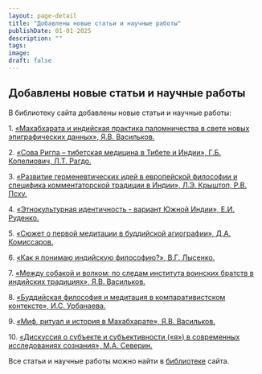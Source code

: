 ```yaml
---
layout: page-detail
title: "Добавлены новые статьи и научные работы"
publishDate: 01-01-2025
description: ""
tags:
image:
draft: false
---
```


## Добавлены новые статьи и научные работы
 В библиотеку сайта добавлены новые статьи и научные работы:  
  
 1\. [«Махабхарата и индийская практика паломничества в свете новых эпиграфических данных», Я.В. Васильков.](https://www.advayta.org/upload/iblock/714/714cca4a24e0653b830ec88c439b3bea.pdf) 

 2\. [«Сова Ригпа – тибетская медицина в Тибете и Индии», Г.Б. Копелиович, Л.Т. Рагдо.](https://www.advayta.org/upload/iblock/26b/26bb1ff124dc1025e84372d7a0c7783a.pdf) 

 3\. [«Развитие герменевтических идей в европейской философии и специфика комментаторской традиции в Индии», Л.Э. Крыштоп, Р.В. Псху.](https://www.advayta.org/upload/iblock/d8f/d8f8a9ed0bdf50a4936653e1a30e68ee.pdf) 

 4\. [«Этнокультурная идентичность - вариант Южной Индии», Е.И. Руденко.](https://www.advayta.org/upload/iblock/f50/f50401c9c9209ef9739184834c4b7270.pdf) 

 5\. [«Сюжет о первой медитации в буддийской агиографии», Д.А. Комиссаров.](https://www.advayta.org/upload/iblock/734/7341b6f7cb284276f79cb744c3e838fc.pdf) 

 6\. [«Как я понимаю индийскую философию?», В.Г. Лысенко.](https://www.advayta.org/upload/iblock/e79/e79c64435be46934b1c2135bac424356.pdf) 

 7\. [«Между собакой и волком: по следам института воинских братств в индийских традициях», Я.В. Васильков.](https://www.advayta.org/upload/iblock/396/39641b0f8993b556c42136ec03544e5d.pdf) 

 8\. [«Буддийская философия и медитация в компаративистском контексте», И.С. Урбанаева.](https://www.advayta.org/upload/iblock/3d8/3d8b0a85fe03f5f08c963e5f031cd946.pdf) 

 9\. [«Миф, ритуал и история в Махабхарате», Я.В. Васильков.](https://www.advayta.org/upload/iblock/66d/66deb6f78d58c5bfc5dcc9f6f1ebeb99.pdf) 

 10\. [«Дискуссия о субъекте и субъективности («я») в современных исследованиях сознания», М.А. Северин.](https://www.advayta.org/upload/iblock/c9e/c9eecb1a20da632ee006b9176902f309.pdf) 

  
 Все статьи и научные работы можно найти в [библиотеке](/library/stati-i-nauchnye-raboty/) сайта.
  
  
